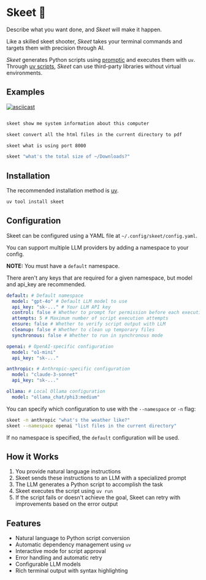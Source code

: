 # Skeet 🎯

Describe what you want done, and _Skeet_ will make it happen.

Like a skilled skeet shooter, _Skeet_ takes your terminal commands and targets them with precision through AI.

_Skeet_ generates Python scripts using [promptic](https://github.com/knowsuchagency/promptic) and executes them with `uv`. Through [uv scripts](https://docs.astral.sh/uv/guides/scripts/), _Skeet_ can use third-party libraries without virtual environments.

## Examples

[![asciicast](https://asciinema.org/a/697025.svg)](https://asciinema.org/a/697025)

```bash

skeet show me system information about this computer

skeet convert all the html files in the current directory to pdf

skeet what is using port 8000

skeet "what's the total size of ~/Downloads?"
```

## Installation

The recommended installation method is [uv](https://github.com/astral-sh/uv).

```bash
uv tool install skeet
```

## Configuration

Skeet can be configured using a YAML file at `~/.config/skeet/config.yaml`. 

You can support multiple LLM providers by adding a namespace to your config. 

**NOTE:** You must have a `default` namespace.

There aren't any keys that are required for a given namespace, but model and api_key are recommended.

```yaml
default: # Default namespace
  model: "gpt-4o" # Default LLM model to use
  api_key: "sk-..." # Your LLM API key
  control: false # Whether to prompt for permission before each execution
  attempts: 5 # Maximum number of script execution attempts
  ensure: false # Whether to verify script output with LLM
  cleanup: false # Whether to clean up temporary files
  synchronous: false # Whether to run in synchronous mode

openai: # OpenAI-specific configuration
  model: "o1-mini"
  api_key: "sk-..."

anthropic: # Anthropic-specific configuration
  model: "claude-3-sonnet"
  api_key: "sk-..."

ollama: # Local Ollama configuration
  model: "ollama_chat/phi3:medium"
```

You can specify which configuration to use with the `--namespace` or `-n` flag:

```bash
skeet -n anthropic "what's the weather like?"
skeet --namespace openai "list files in the current directory"
```

If no namespace is specified, the `default` configuration will be used.

## How it Works

1. You provide natural language instructions
2. Skeet sends these instructions to an LLM with a specialized prompt
3. The LLM generates a Python script to accomplish the task
4. Skeet executes the script using `uv run`
5. If the script fails or doesn't achieve the goal, Skeet can retry with improvements based on the error output

## Features

- Natural language to Python script conversion
- Automatic dependency management using `uv`
- Interactive mode for script approval
- Error handling and automatic retry
- Configurable LLM models
- Rich terminal output with syntax highlighting
